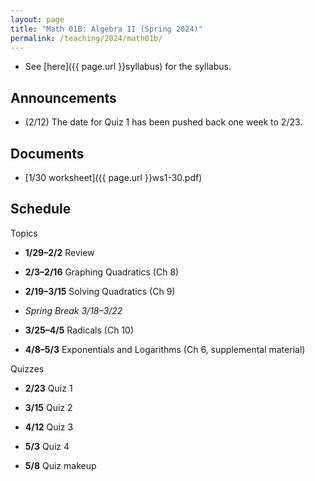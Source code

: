 ```yaml
---
layout: page
title: "Math 01B: Algebra II (Spring 2024)"
permalink: /teaching/2024/math01b/
---
```


* See [here]({{ page.url }}syllabus) for the syllabus.


Announcements
-------------

* (2/12) The date for Quiz 1 has been pushed back one week to 2/23.


Documents
---------

* [1/30 worksheet]({{ page.url }}ws1-30.pdf)

Schedule
--------

Topics

* **1/29–2/2** Review

* **2/3–2/16** Graphing Quadratics (Ch 8)

* **2/19–3/15** Solving Quadratics (Ch 9)

* *Spring Break 3/18–3/22*

* **3/25–4/5** Radicals (Ch 10)

* **4/8–5/3** Exponentials and Logarithms (Ch 6, supplemental material)

Quizzes

* **2/23** Quiz 1

* **3/15** Quiz 2

* **4/12** Quiz 3

* **5/3** Quiz 4

* **5/8** Quiz makeup

